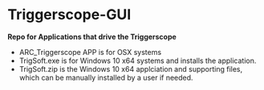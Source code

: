 # Triggerscope-GUI
**Repo for Applications that drive the Triggerscope**
- ARC_Triggerscope APP is for OSX systems
- TrigSoft.exe is for Windows 10 x64 systems and installs the application. 
- TrigSoft.zip is the Windows 10 x64 applciation and supporting files, which can be manually installed by a user if needed.

